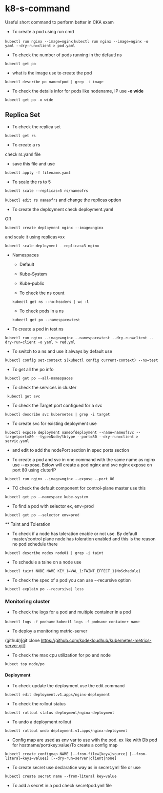 # k8-s-command
Useful short command to perform better in CKA exam

- To create a pod using run cmd

`kubectl run nginx --image=nginx`
`kubectl run nginx --image=nginx -o yaml --dry-run=client > pod.yaml`

- To check the number of pods running in the defautl ns

`kubectl get po`

- what is the image use to create the pod

`kubectl describe po nameofpod | grep -i image`

- To check the details infor for pods like nodename, IP use **-o wide**

`kubectl get po -o wide`

## Replica Set

- To check the replica set

`kubectl get rs`

- To create a rs

check rs.yaml file

- save this file and use

`kubectl apply -f filename.yaml`

- To scale the rs to 5

`kubectl scale --replicas=5 rs/nameofrs`

`kubectl edit rs nameofrs`
and change the replicas option

- To create the deployment check deployment.yaml

OR

`kubectl create deployment nginx --image=nginx`

and scale it using replicas=xx

`kubectl scale deployment --replicas=3 nginx`

- Namespaces
  - Default
  - Kube-System
  - Kube-public

  - To check the ns count 

  `kubectl get ns --no-headers | wc -l`

  - To check pods in a ns

  `kubectl get po --namespace=test`

- To create a pod in test ns

`kubectl run nginx --image=nginx --namespace=test --dry-run=client --dry-run=client -o yaml > red.yml`
- To switch to a ns and use it always by default use

`kubectl config set-context $(kubectl config current-context) --ns=test`

- To get all the po info

`kubectl get po --all-namespaces`

- To check the services in cluster

` kubectl get svc`

- To check the Target port configued for a svc

`kubectl describe svc kubernetes | grep -i target`

- To create svc for existing deployment use

`kubectl expose deployment nameofdeployment --name=nameofsvc --targetport=80 --type=Node/lbtype --port=80 --dry-run=client > servic.yaml`

  - and edit to add the nodePort section in spec ports section

- To create a pod and svc in one command with the same name as nginx use --expose. Below will create a pod nginx and svc nginx expose on port 80 using cluterIP

`kubectl run nginx --image=nginx --expose --port 80`

- TO check the default component for control-plane master use this

`kubectl get po --namespace kube-system`

- To find a pod with selector ex, env=prod

`kubectl get po --selector env=prod`

** Taint and Toleration

- To check if a node has toleration enable or not use. By default master/control plane node has toleration enabled and this is the reason no pod schedule there

`kubectl describe nodes node01 | grep -i taint`

- To schedule a taine on a node use

`kubectl taint NODE NAME KEY_1=VAL_1:TAINT_EFFECT_1(NoSchedule)`

- To check the spec of a pod you can use --recursive option

`kubectl explain po --recursive| less`

### Monitoring cluster

- To check the logs for a pod and multiple container in a pod

`kubectl logs -f podname` `kubectl logs -f podname container name` 

- To deploy a monitoring metric-server

(github)[git clone https://github.com/kodekloudhub/kubernetes-metrics-server.git]

- To check the max cpu utilization for po and node

`kubect top node/po`

#### Deployment

- To check update the deployment use the edit command

`kubectl edit deployment.v1.apps/nginx-deployment`

- To check the rollout status

`kubectl rollout status deployment/nginx-deployment`

- To undo a deployment rollout

`kubectl rollout undo deployment.v1.apps/nginx-deployment`

- Config map are used as env var to use with the pod. ex like with Db pod for hostname/port(key:value)To create a config map

`kubectl create configmap NAME [--from-file=[key=]source] [--from-literal=key1=value1] [--dry-run=server|client|none]`

- To create secret use declaratice way as in secret.yml file or use

`kubectl create secret name --from-literal key=value`

- To add a secret in a pod check secretpod.yml file 

